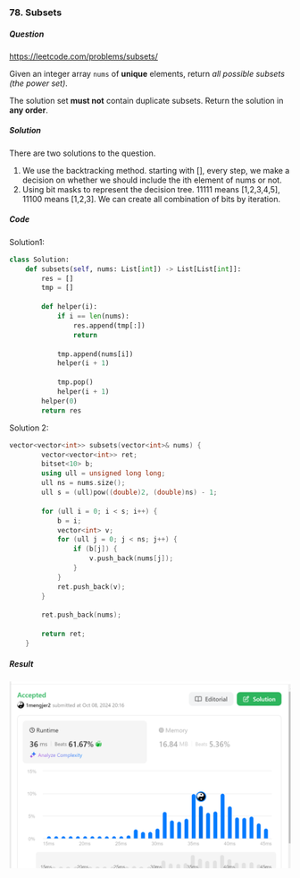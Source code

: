 ### 78. Subsets

##### Question

https://leetcode.com/problems/subsets/

Given an integer array `nums` of **unique** elements, return *all possible*  *subsets*  *(the power set)*.



The solution set **must not** contain duplicate subsets. Return the solution in **any order**.



##### Solution

There are two solutions to the question. 

1. We use the backtracking method. starting with [], every step, we make a decision on whether we should include the ith element of nums or not.
2. Using bit masks to represent the decision tree. 11111 means [1,2,3,4,5], 11100 means [1,2,3]. We can create all combination of bits by iteration.



##### Code

Solution1:

```python
class Solution:
    def subsets(self, nums: List[int]) -> List[List[int]]:
        res = []
        tmp = []

        def helper(i):
            if i == len(nums):
                res.append(tmp[:])
                return 
            
            tmp.append(nums[i])
            helper(i + 1)

            tmp.pop()
            helper(i + 1)
        helper(0)
        return res
```

Solution 2:

```c++
vector<vector<int>> subsets(vector<int>& nums) {
        vector<vector<int>> ret;
        bitset<10> b;
        using ull = unsigned long long;
        ull ns = nums.size();
        ull s = (ull)pow((double)2, (double)ns) - 1;

        for (ull i = 0; i < s; i++) {
            b = i;
            vector<int> v;
            for (ull j = 0; j < ns; j++) {
                if (b[j]) {
                    v.push_back(nums[j]);
                }
            }
            ret.push_back(v);
        }

        ret.push_back(nums);

        return ret;
    }
```



##### Result

![image-20241008202336573](./assets/image-20241008202336573.png)